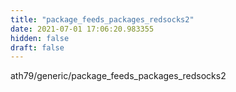 ```yaml
---
title: "package_feeds_packages_redsocks2"
date: 2021-07-01 17:06:20.983355
hidden: false
draft: false
---
```


ath79/generic/package_feeds_packages_redsocks2

